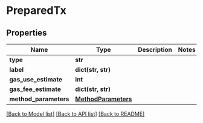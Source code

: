 # PreparedTx

## Properties
Name | Type | Description | Notes
------------ | ------------- | ------------- | -------------
**type** | **str** |  | 
**label** | **dict(str, str)** |  | 
**gas_use_estimate** | **int** |  | 
**gas_fee_estimate** | **dict(str, str)** |  | 
**method_parameters** | [**MethodParameters**](MethodParameters.md) |  | 

[[Back to Model list]](../README.md#documentation-for-models) [[Back to API list]](../README.md#documentation-for-api-endpoints) [[Back to README]](../README.md)


